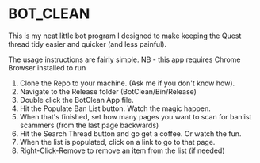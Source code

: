 # BOT_CLEAN

This is my neat little bot program I designed to make keeping the Quest thread tidy easier and quicker (and less painful).

The usage instructions are fairly simple.
NB - this app requires Chrome Browser installed to run

1. Clone the Repo to your machine. (Ask me if you don't know how).
2. Navigate to the Release folder (BotClean/Bin/Release)
3. Double click the BotClean App file.
4. Hit the Populate Ban List button. Watch the magic happen.
5. When that's finished, set how many pages you want to scan for banlist scammers (from the last page backwards)
6. Hit the Search Thread button and go get a coffee. Or watch the fun.
7. When the list is populated, click on a link to go to that page.
8. Right-Click-Remove to remove an item from the list (if needed)


